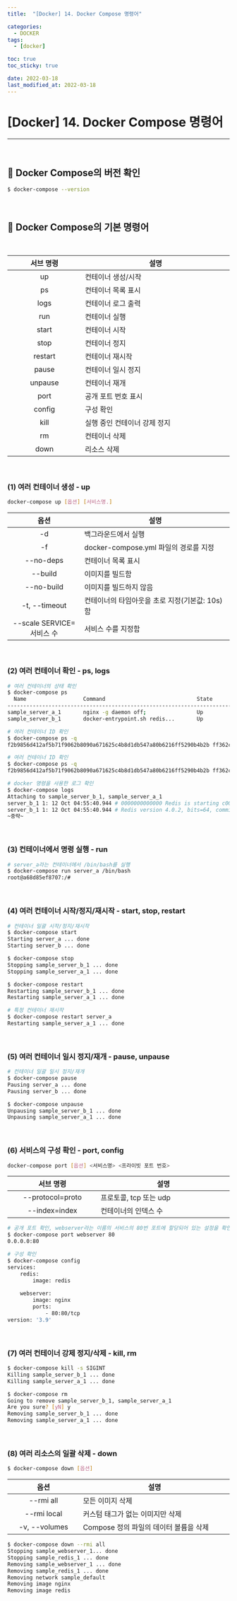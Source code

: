 ```yaml
---
title:  "[Docker] 14. Docker Compose 명령어" 

categories:
  - DOCKER
tags:
  - [docker]

toc: true
toc_sticky: true

date: 2022-03-18
last_modified_at: 2022-03-18
---
```

# [Docker] 14. Docker Compose 명령어
---

<style>
table {
    font-size: 12pt;
}
table th:first-of-type {
    width: 5%;
}
table th:nth-of-type(2) {
    width: 15%;
}
table th:nth-of-type(3) {
    width: 50%;
}
table th:nth-of-type(4) {
    width: 30%;
}
</style>

<br>

## 📜 Docker Compose의 버전 확인

```bash
$ docker-compose --version
```

<br>

## 📜 Docker Compose의 기본 명령어

<br>

|서브 명령|설명|
|:---:|---|
|up|컨테이너 생성/시작|
|ps|컨테이너 목록 표시|
|logs|컨테이너 로그 출력|
|run|컨테이너 실행|
|start|컨테이너 시작|
|stop|컨테이너 정지|
|restart|컨테이너 재시작|
|pause|컨테이너 일시 정지|
|unpause|컨테이너 재개|
|port|공개 포트 번호 표시|
|config|구성 확인|
|kill|실행 중인 컨테이너 강제 정지|
|rm|컨테이너 삭제|
|down|리소스 삭제|

<br>

### (1) 여러 컨테이너 생성 - up

```bash
docker-compose up [옵션] [서비스명.]
```

|옵션|설명|
|:---:|---|
|-d|백그라운드에서 실행|
|-f|docker-compose.yml 파일의 경로를 지정|
|--no-deps|컨테이너 목록 표시|
|--build|이미지를 빌드함|
|--no-build|이미지를 빌드하지 않음|
|-t, --timeout|컨테이너의 타임아웃을 초로 지정(기본값: 10s)함|
|--scale SERVICE=서비스 수|서비스 수를 지정함|

<br>

### (2) 여러 컨테이너 확인 - ps, logs

```bash
# 여러 컨테이너의 상태 확인
$ docker-compose ps
  Name                  Command                             State       Ports
-----------------------------------------------------------------------------------
sample_server_a_1       nginx -g daemon off;                Up          80/tcp
sample_server_b_1       docker-entrypoint.sh redis...       Up          6379/tcp
```

```bash
# 여러 컨테이너 ID 확인
$ docker-compose ps -q
f2b9856d412af5b71f9062b8090a671625c4b8d1db547a80b6216ff5290b4b2b ff362c7e54ccbe37a499c577798e17964bc28c9ee02c163ff8e9a198251c05d0
```

```bash
# 여러 컨테이너 ID 확인
$ docker-compose ps -q
f2b9856d412af5b71f9062b8090a671625c4b8d1db547a80b6216ff5290b4b2b ff362c7e54ccbe37a499c577798e17964bc28c9ee02c163ff8e9a198251c05d0
```

```bash
# docker 명령을 사용한 로그 확인
$ docker-compose logs
Attaching to sample_server_b_1, sample_server_a_1
server_b_1 1: 12 Oct 04:55:40.944 # 0000000000000 Redis is starting c000000000000
server_b_1 1: 12 Oct 04:55:40.944 # Redis version 4.0.2, bits=64, commit=00000000, modified-0, pid=1, just started 
~중략~
```

<br>

### (3) 컨테이너에서 명령 실행 - run 

```bash
# server_a라는 컨테이너에서 /bin/bash를 실행
$ docker-compose run server_a /bin/bash
root@a68d85ef8707:/#
```

<br>

### (4) 여러 컨테이너 시작/정지/재시작 - start, stop, restart

```bash
# 컨테이너 일괄 시작/정지/재시작
$ docker-compose start 
Starting server_a ... done 
Starting server_b ... done

$ docker-compose stop
Stopping sample_server_b_1 ... done 
Stopping sample_server_a_1 ... done 

$ docker-compose restart
Restarting sample_server_b_1 ... done 
Restarting sample_server_a_1 ... done
```

```bash
# 특정 컨테이너 재시작
$ docker-compose restart server_a 
Restarting sample_server_a_1 ... done
```

<br>

### (5) 여러 컨테이너 일시 정지/재개 - pause, unpause

```bash
# 컨테이너 일괄 일시 정지/재개
$ docker-compose pause
Pausing server_a ... done 
Pausing server_b ... done

$ docker-compose unpause
Unpausing sample_server_b_1 ... done 
Unpausing sample_server_a_1 ... done 
```

<br>

### (6) 서비스의 구성 확인 - port, config

```bash
docker-compose port [옵션] <서비스명> <프라이빗 포트 번호>
```

|서브 명령|설명|
|:---:|---|
|--protocol=proto|프로토콜, tcp 또는 udp|
|--index=index|컨테이너의 인덱스 수|

```bash
# 공개 포트 확인, webserver라는 이름의 서비스의 80번 포트에 할당되어 있는 설정을 확인
$ docker-compose port webserver 80
0.0.0.0:80
```

```bash
# 구성 확인
$ docker-compose config
services:
    redis:
        image: redis 
    
    webserver:
        image: nginx
        ports:
            - 80:80/tcp
version: '3.9'
```

<br>

### (7) 여러 컨테이너 강제 정지/삭제 - kill, rm

```bash
$ docker-compose kill -s SIGINT 
Killing sample_server_b_1 ... done
Killing sample_server_a_1 ... done
```

```bash
$ docker-compose rm
Going to remove sample_server_b_1, sample_server_a_1
Are you sure? [yN] y
Removing sample_server_b_1 ... done
Removing sample_server_a_1 ... done
```

<br>

### (8) 여러 리소스의 일괄 삭제 - down

```bash
$ docker-compose down [옵션]
```

|옵션|설명|
|:---:|---|
|--rmi all|모든 이미지 삭제|
|--rmi local|커스텀 태그가 없는 이미지만 삭제|
|-v, --volumes|Compose 정의 파일의 데이터 볼륨을 삭제|

```bash
$ docker-compose down --rmi all 
Stopping sample_webserver_1... done
Stopping sample_redis_1 ... done
Removing sample_webserver_1 ... done
Removing sample_redis_1 ... done
Removing network sample_default 
Removing image nginx
Removing image redis
```

<br>